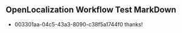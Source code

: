 ## OpenLocalization Workflow Test MarkDown
* 003301aa-04c5-43a3-8090-c38f5a1744f0 thanks!

<!--HONumber=Jul16_HO4-->


